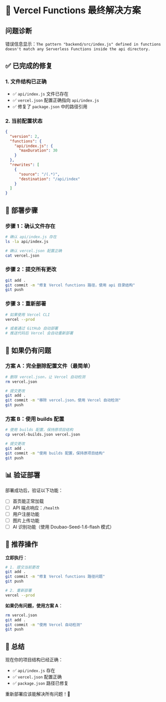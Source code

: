 # 🎯 Vercel Functions 最终解决方案

## 问题诊断
错误信息显示：`The pattern "backend/src/index.js" defined in functions doesn't match any Serverless Functions inside the api directory.`

## ✅ 已完成的修复

### 1. 文件结构已正确
- ✅ `api/index.js` 文件已存在
- ✅ `vercel.json` 配置正确指向 `api/index.js`
- ✅ 修复了 `package.json` 中的路径引用

### 2. 当前配置状态
```json
{
  "version": 2,
  "functions": {
    "api/index.js": {
      "maxDuration": 30
    }
  },
  "rewrites": [
    {
      "source": "/(.*)",
      "destination": "/api/index"
    }
  ]
}
```

## 🚀 部署步骤

### 步骤 1：确认文件存在
```bash
# 确认 api/index.js 存在
ls -la api/index.js

# 确认 vercel.json 配置正确
cat vercel.json
```

### 步骤 2：提交所有更改
```bash
git add .
git commit -m "修复 Vercel functions 路径，使用 api 目录结构"
git push
```

### 步骤 3：重新部署
```bash
# 如果使用 Vercel CLI
vercel --prod

# 或者通过 GitHub 自动部署
# 推送代码后 Vercel 会自动重新部署
```

## 🔧 如果仍有问题

### 方案 A：完全删除配置文件（最简单）
```bash
# 删除 vercel.json，让 Vercel 自动检测
rm vercel.json

# 提交更改
git add .
git commit -m "移除 vercel.json，使用 Vercel 自动检测"
git push
```

### 方案 B：使用 builds 配置
```bash
# 使用 builds 配置，保持原项目结构
cp vercel-builds.json vercel.json

# 提交更改
git add .
git commit -m "使用 builds 配置，保持原项目结构"
git push
```

## 📊 验证部署

部署成功后，验证以下功能：

- [ ] 首页能正常加载
- [ ] API 端点响应：`/health`
- [ ] 用户注册功能
- [ ] 图片上传功能
- [ ] AI 识别功能（使用 Doubao-Seed-1.6-flash 模式）

## 🎯 推荐操作

**立即执行**：
```bash
# 1. 提交当前更改
git add .
git commit -m "修复 Vercel functions 路径问题"
git push

# 2. 重新部署
vercel --prod
```

**如果仍有问题，使用方案 A**：
```bash
rm vercel.json
git add .
git commit -m "使用 Vercel 自动检测"
git push
```

## 🎉 总结

现在你的项目结构已经正确：
- ✅ `api/index.js` 存在
- ✅ `vercel.json` 配置正确
- ✅ `package.json` 路径已修复

重新部署应该能解决所有问题！🚀
